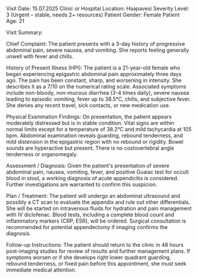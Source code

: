 Visit Date: 15.07.2025
Clinic or Hospital Location: Haapavesi
Severity Level: 3 (Urgent – stable, needs 2+ resources)
Patient Gender: Female
Patient Age: 21

Visit Summary:

Chief Complaint: The patient presents with a 3-day history of progressive abdominal pain, severe nausea, and vomiting. She reports feeling generally unwell with fever and chills.

History of Present Illness (HPI): The patient is a 21-year-old female who began experiencing epigastric abdominal pain approximately three days ago. The pain has been constant, sharp, and worsening in intensity. She describes it as a 7/10 on the numerical rating scale. Associated symptoms include non-bloody, non-mucous diarrhea (3-4 times daily), severe nausea leading to episodic vomiting, fever up to 38.5°C, chills, and subjective fever. She denies any recent travel, sick contacts, or new medication use.

Physical Examination Findings: On presentation, the patient appears moderately distressed but is in stable condition. Vital signs are within normal limits except for a temperature of 38.2°C and mild tachycardia at 105 bpm. Abdominal examination reveals guarding, rebound tenderness, and mild distension in the epigastric region with no rebound or rigidity. Bowel sounds are hyperactive but present. There is no costovertebral angle tenderness or organomegaly.

Assessment / Diagnosis: Given the patient's presentation of severe abdominal pain, nausea, vomiting, fever, and positive Guaiac test for occult blood in stool, a working diagnosis of acute appendicitis is considered. Further investigations are warranted to confirm this suspicion.

Plan / Treatment: The patient will undergo an abdominal ultrasound and possibly a CT scan to evaluate the appendix and rule out other differentials. She will be started on intravenous fluids for hydration and pain management with IV diclofenac. Blood tests, including a complete blood count and inflammatory markers (CRP, ESR), will be ordered. Surgical consultation is recommended for potential appendectomy if imaging confirms the diagnosis.

Follow-up Instructions: The patient should return to the clinic in 48 hours post-imaging studies for review of results and further management plans. If symptoms worsen or if she develops right lower quadrant guarding, rebound tenderness, or fixed pain before this appointment, she must seek immediate medical attention.